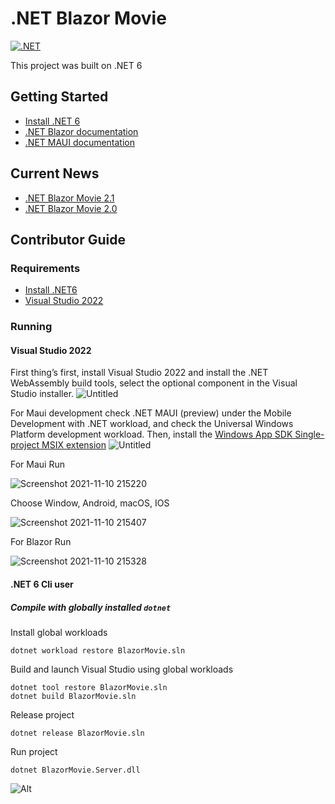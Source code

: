 # .NET Blazor Movie

[![.NET](https://github.com/Thuyen21/Blazor-Movie-/actions/workflows/dotnet.yml/badge.svg?branch=main)](https://github.com/Thuyen21/Blazor-Movie-/actions/workflows/dotnet.yml)

This project was built on .NET 6

## Getting Started

- [Install .NET 6](https://dotnet.microsoft.com/download/dotnet/6.0/)
- [.NET Blazor documentation](https://docs.microsoft.com/en-us/aspnet/core/blazor/?view=aspnetcore-6.0/)
- [.NET MAUI documentation](https://docs.microsoft.com/dotnet/maui)

## Current News

- [.NET Blazor Movie 2.1](https://github.com/Thuyen21/Blazor-Movie-/tree/v2.1)
- [.NET Blazor Movie 2.0](https://github.com/Thuyen21/Blazor-Movie-/tree/v2.0)

## Contributor Guide

### Requirements

- [Install .NET6](https://dotnet.microsoft.com/download/dotnet/6.0)
- [Visual Studio 2022](https://visualstudio.microsoft.com/downloads/)

### Running

#### Visual Studio 2022

First thing’s first, install Visual Studio 2022 and install the .NET WebAssembly build tools, select the optional component in the Visual Studio installer.
![Untitled](https://user-images.githubusercontent.com/65522631/141151945-2180827c-a9d7-4cdb-976c-e94ae05ae391.png)

For Maui development check .NET MAUI (preview) under the Mobile Development with .NET workload, and check the Universal Windows Platform development workload. Then, install the [Windows App SDK Single-project MSIX extension](https://marketplace.visualstudio.com/items?itemName=ProjectReunion.MicrosoftSingleProjectMSIXPackagingToolsDev17)
![Untitled](https://user-images.githubusercontent.com/65522631/141134629-db279f1b-510c-4739-8fac-0a0ab38247fb.png)

For Maui Run

![Screenshot 2021-11-10 215220](https://user-images.githubusercontent.com/65522631/141135723-4ae08096-20cb-47f8-b85f-8a0f43cf3933.png)

Choose Window, Android, macOS, IOS

![Screenshot 2021-11-10 215407](https://user-images.githubusercontent.com/65522631/141136014-5b7d58d4-b354-41ca-85af-2a1a7def3d56.png)

For Blazor Run

![Screenshot 2021-11-10 215328](https://user-images.githubusercontent.com/65522631/141135873-7ecd3d4b-a51c-497f-b053-f3bde979e48d.png)

#### .NET 6 Cli user

##### Compile with globally installed `dotnet`

Install global workloads

```dotnetcli
dotnet workload restore BlazorMovie.sln
```

Build and launch Visual Studio using global workloads

```dotnetcli
dotnet tool restore BlazorMovie.sln
dotnet build BlazorMovie.sln
```

Release project

```dotnetcli
dotnet release BlazorMovie.sln
```

Run project

```dotnetcli
dotnet BlazorMovie.Server.dll
```

![Alt](https://repobeats.axiom.co/api/embed/76100e07b36834c17ad226d024ec31e65ad00081.svg "Repobeats analytics image")
